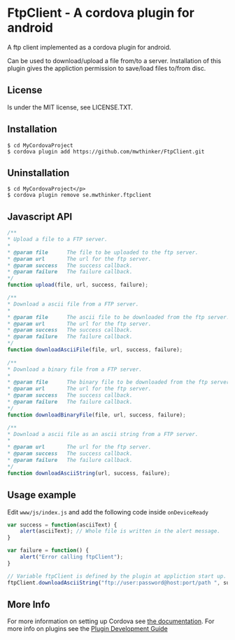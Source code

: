 # FtpClient - A cordova plugin for android
A ftp client implemented as a cordova plugin for android.

Can be used to download/upload a file from/to a server. 
Installation of this plugin gives the appliction permission to save/load files to/from disc.

## License
Is under the MIT license, see LICENSE.TXT.

## Installation

    $ cd MyCordovaProject
    $ cordova plugin add https://github.com/mwthinker/FtpClient.git
    
## Uninstallation
 
    $ cd MyCordovaProject</p>
    $ cordova plugin remove se.mwthinker.ftpclient
    
## Javascript API

```js
/**
* Upload a file to a FTP server.
*
* @param file      The file to be uploaded to the ftp server.
* @param url       The url for the ftp server.
* @param success   The success callback.
* @param failure   The failure callback.
*/
function upload(file, url, success, failure);

/**
* Download a ascii file from a FTP server.
*
* @param file      The ascii file to be downloaded from the ftp server.
* @param url       The url for the ftp server.
* @param success   The success callback.
* @param failure   The failure callback. 
*/
function downloadAsciiFile(file, url, success, failure);
     
/**
* Download a binary file from a FTP server.
*
* @param file      The binary file to be downloaded from the ftp server.
* @param url       The url for the ftp server.
* @param success   The success callback.
* @param failure   The failure callback.
*/
function downloadBinaryFile(file, url, success, failure);

/**
* Download a ascii file as an ascii string from a FTP server.
*
* @param url       The url for the ftp server.
* @param success   The success callback.
* @param failure   The failure callback.
*/   
function downloadAsciiString(url, success, failure);
```

## Usage example
Edit `www/js/index.js` and add the following code inside `onDeviceReady`

```js
var success = function(asciiText) {
    alert(asciiText); // Whole file is written in the alert message.
}

var failure = function() {
    alert("Error calling ftpClient");
}

// Variable ftpClient is defined by the plugin at appliction start up.
ftpClient.downloadAsciiString("ftp://user:password@host:port/path ", success, failure);
```

## More Info

For more information on setting up Cordova see [the documentation](http://cordova.apache.org/docs/en/4.0.0/guide_cli_index.md.html#The%20Command-Line%20Interface).
For more info on plugins see the [Plugin Development Guide](http://cordova.apache.org/docs/en/4.0.0/guide_hybrid_plugins_index.md.html#Plugin%20Development%20Guide)
